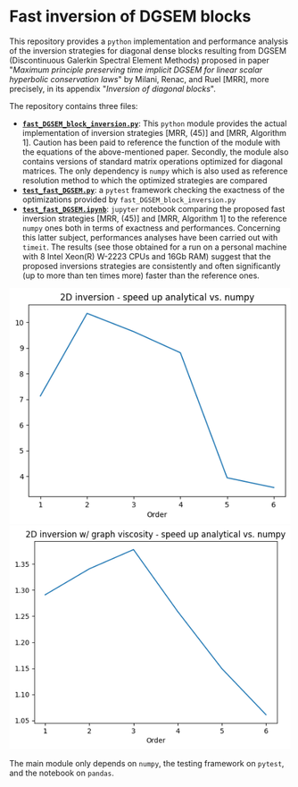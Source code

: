 # Fast inversion of DGSEM blocks
This repository provides a `python` implementation and performance analysis of the inversion strategies for diagonal dense blocks resulting from DGSEM (Discontinuous Galerkin Spectral Element Methods) proposed in paper "_Maximum principle preserving time implicit DGSEM for linear scalar hyperbolic conservation laws_" by Milani, Renac, and Ruel [MRR], more precisely, in its appendix "_Inversion of diagonal blocks_".

The repository contains three files:
* [**`fast_DGSEM_block_inversion.py`**](fast_DGSEM_block_inversion.py): This `python` module provides the actual implementation of inversion strategies [MRR, (45)] and [MRR, Algorithm 1]. Caution has been paid to reference the function of the module with the equations of the above-mentioned paper. Secondly, the module also contains versions of standard matrix operations optimized for diagonal matrices. The only dependency is `numpy` which is also used as reference resolution method to which the optimized strategies are compared
* [**`test_fast_DGSEM.py`**](test_fast_DGSEM.py): a `pytest` framework checking the exactness of the optimizations provided by `fast_DGSEM_block_inversion.py`
* [**`test_fast_DGSEM.ipynb`**](test_fast_DGSEM.ipynb): `jupyter` notebook comparing the proposed fast inversion strategies [MRR, (45)] and [MRR, Algorithm 1] to the reference `numpy` ones both in terms of exactness and performances. Concerning this latter subject, performances analyses have been carried out with `timeit`. The results (see those obtained for a run on a personal machine with 8 Intel Xeon(R) W-2223 CPUs and 16Gb RAM) suggest that the proposed inversions strategies are consistently and often significantly (up to more than ten times more) faster than the reference ones.

<div align="center">
    <img src="img/perf_L2_inv.png" alt="Speed-up of problem without graph viscosity"/>
</div>

<div align="center">
    <img src="img/perf_L2_inv_v.png" alt="Speed-up of problem with graph viscosity"/>
</div>

The main module only depends on `numpy`, the testing framework on `pytest`, and the notebook on `pandas`.
